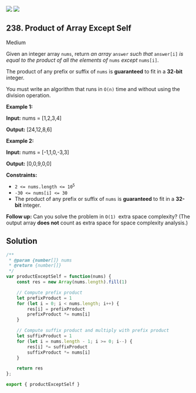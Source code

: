 [![](https://img.shields.io/github/stars/LeetCode-in-JavaScript/LeetCode-in-JavaScript?label=Stars&style=flat-square)](https://github.com/LeetCode-in-JavaScript/LeetCode-in-JavaScript)
[![](https://img.shields.io/github/forks/LeetCode-in-JavaScript/LeetCode-in-JavaScript?label=Fork%20me%20on%20GitHub%20&style=flat-square)](https://github.com/LeetCode-in-JavaScript/LeetCode-in-JavaScript/fork)

## 238\. Product of Array Except Self

Medium

Given an integer array `nums`, return _an array_ `answer` _such that_ `answer[i]` _is equal to the product of all the elements of_ `nums` _except_ `nums[i]`.

The product of any prefix or suffix of `nums` is **guaranteed** to fit in a **32-bit** integer.

You must write an algorithm that runs in `O(n)` time and without using the division operation.

**Example 1:**

**Input:** nums = [1,2,3,4]

**Output:** [24,12,8,6]

**Example 2:**

**Input:** nums = [-1,1,0,-3,3]

**Output:** [0,0,9,0,0]

**Constraints:**

*   <code>2 <= nums.length <= 10<sup>5</sup></code>
*   `-30 <= nums[i] <= 30`
*   The product of any prefix or suffix of `nums` is **guaranteed** to fit in a **32-bit** integer.

**Follow up:** Can you solve the problem in `O(1) `extra space complexity? (The output array **does not** count as extra space for space complexity analysis.)

## Solution

```javascript
/**
 * @param {number[]} nums
 * @return {number[]}
 */
var productExceptSelf = function(nums) {
    const res = new Array(nums.length).fill(1)

    // Compute prefix product
    let prefixProduct = 1
    for (let i = 0; i < nums.length; i++) {
        res[i] = prefixProduct
        prefixProduct *= nums[i]
    }

    // Compute suffix product and multiply with prefix product
    let suffixProduct = 1
    for (let i = nums.length - 1; i >= 0; i--) {
        res[i] *= suffixProduct
        suffixProduct *= nums[i]
    }

    return res
};

export { productExceptSelf }
```